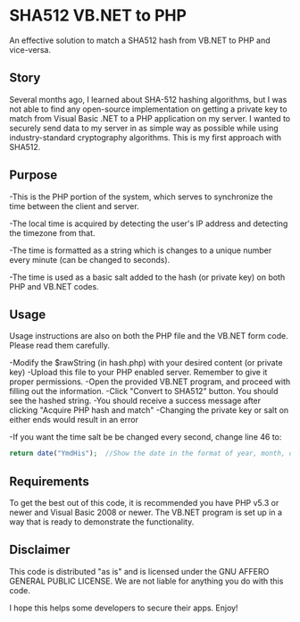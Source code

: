 # SHA512 VB.NET to PHP
An effective solution to match a SHA512 hash from VB.NET to PHP and vice-versa.

## Story
Several months ago, I learned about SHA-512 hashing algorithms, but I was not able to find any open-source implementation on getting a private key to match from Visual Basic .NET to a PHP application on my server. I wanted to securely send data to my server in as simple way as possible while using industry-standard cryptography algorithms. This is my first approach with SHA512.

## Purpose
-This is the PHP portion of the system, which serves to synchronize the time between the client and server.

-The local time is acquired by detecting the user's IP address and detecting the timezone from that.

-The time is formatted as a string which is changes to a unique number every minute (can be changed to seconds).

-The time is used as a basic salt added to the hash (or private key) on both PHP and VB.NET codes.

## Usage
Usage instructions are also on both the PHP file and the VB.NET form code. Please read them carefully.

-Modify the $rawString (in hash.php) with your desired content (or private key)
-Upload this file to your PHP enabled server. Remember to give it proper permissions.
-Open the provided VB.NET program, and proceed with filling out the information.
-Click "Convert to SHA512" button. You should see the hashed string.
-You should receive a success message after clicking "Acquire PHP hash and match"
-Changing the private key or salt on either ends would result in an error

-If you want the time salt be be changed every second, change line 46 to:
```php
return date("YmdHis"); 	//Show the date in the format of year, month, day, hour, minute
```
## Requirements
To get the best out of this code, it is recommended you have PHP v5.3 or newer and Visual Basic 2008 or newer.
The VB.NET program is set up in a way that is ready to demonstrate the functionality. 

## Disclaimer
This code is distributed "as is" and is licensed under the GNU AFFERO GENERAL PUBLIC LICENSE.
We are not liable for anything you do with this code.

I hope this helps some developers to secure their apps. Enjoy!
